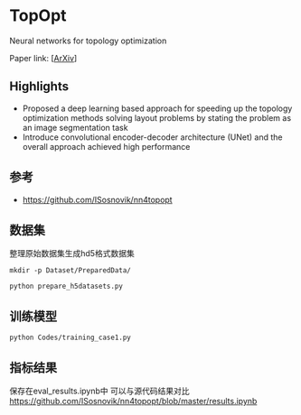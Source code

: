 # TopOpt

Neural networks for topology optimization

Paper link: [[ArXiv](https://arxiv.org/abs/1709.09578)]


## Highlights

- Proposed a deep learning based approach for speeding up the topology optimization methods solving layout problems by stating the problem as an image segmentation task
- Introduce convolutional encoder-decoder architecture (UNet) and the overall approach achieved high performance


## 参考

- <https://github.com/ISosnovik/nn4topopt>


## 数据集

整理原始数据集生成hd5格式数据集

``` shell
mkdir -p Dataset/PreparedData/

python prepare_h5datasets.py
```

## 训练模型

``` shell
python Codes/training_case1.py
```

## 指标结果

保存在eval_results.ipynb中
可以与源代码结果对比 <https://github.com/ISosnovik/nn4topopt/blob/master/results.ipynb>
